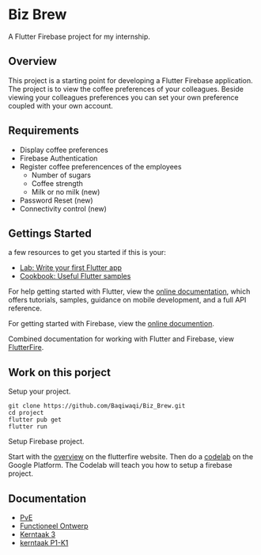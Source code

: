 # Biz Brew
A Flutter Firebase project for my internship.

## Overview

This project is a starting point for developing a Flutter Firebase application.
The project is to view the coffee preferences of your colleagues. 
Beside viewing your colleagues preferences you can set your own preference coupled with your own account.

## Requirements

- Display coffee preferences
- Firebase Authentication
- Register coffee preferencences of the employees
  - Number of sugars
  - Coffee strength
  - Milk or no milk (new)
- Password Reset (new)
- Connectivity control (new)

## Gettings Started

a few resources to get you started if this is your:

- [Lab: Write your first Flutter app](https://flutter.dev/docs/get-started/codelab)
- [Cookbook: Useful Flutter samples](https://flutter.dev/docs/cookbook)

For help getting started with Flutter, view the
[online documentation](https://flutter.dev/docs), which offers tutorials,
samples, guidance on mobile development, and a full API reference.

For getting started with Firebase, view the 
[online documention](https://firebase.google.com/docs/firestore).

Combined documentation for working with Flutter and Firebase, view
[FlutterFire](https://firebase.flutter.dev/).

## Work on this porject

Setup your project.

```
git clone https://github.com/Baqiwaqi/Biz_Brew.git
cd project
flutter pub get
flutter run
```
Setup Firebase project.

Start with the [overview](https://firebase.flutter.dev/docs/overview) on the 
flutterfire website. Then do a [codelab](https://firebase.google.com/codelabs/firebase-get-to-know-flutter) on the Google Platform. The Codelab will teach you
how to setup a firebase project.

## Documentation

- [PvE](documentation/PvE_bizbrew.docx)
- [Functioneel Ontwerp](documentation/Functioneel%20Ontwerp.docx)  
- [Kerntaak 3](documentation/Kerntaak%203.docx)
- [kerntaak P1-K1](documentation/Kerntaak%20P1%20-%20K1.docx)
  